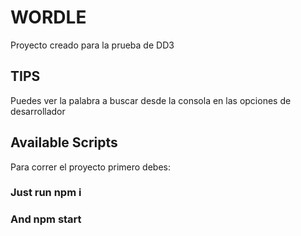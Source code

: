 # WORDLE

Proyecto creado para la prueba de DD3

## TIPS
Puedes ver la palabra a buscar desde la consola en las opciones de desarrollador

## Available Scripts

Para correr el proyecto primero debes:  

### Just run npm i 
### And  npm start
